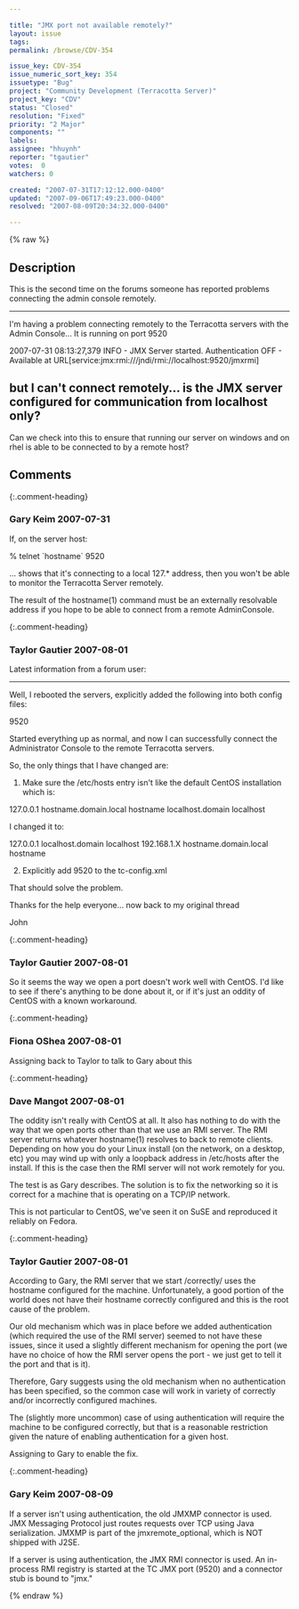 ```yaml
---

title: "JMX port not available remotely?"
layout: issue
tags: 
permalink: /browse/CDV-354

issue_key: CDV-354
issue_numeric_sort_key: 354
issuetype: "Bug"
project: "Community Development (Terracotta Server)"
project_key: "CDV"
status: "Closed"
resolution: "Fixed"
priority: "2 Major"
components: ""
labels: 
assignee: "hhuynh"
reporter: "tgautier"
votes:  0
watchers: 0

created: "2007-07-31T17:12:12.000-0400"
updated: "2007-09-06T17:49:23.000-0400"
resolved: "2007-08-09T20:34:32.000-0400"

---
```




{% raw %}



## Description

<div markdown="1" class="description">

This is the second time on the forums someone has reported problems connecting the admin console remotely.

----------------------------
I'm having a problem connecting remotely to the Terracotta servers with the Admin Console... It is running on port 9520 

2007-07-31 08:13:27,379 INFO - JMX Server started. Authentication OFF - Available at URL[service:jmx:rmi:///jndi/rmi://localhost:9520/jmxrmi] 

but I can't connect remotely... is the JMX server configured for communication from localhost only? 
-----------------------------

Can we check into this to ensure that running our server on windows and on rhel is able to be connected to by a remote host? 


</div>

## Comments


{:.comment-heading}
### **Gary Keim** <span class="date">2007-07-31</span>

<div markdown="1" class="comment">

If, on the server host:

% telnet \`hostname\` 9520

... shows that it's connecting to a local 127.\* address, then you won't be able to monitor the Terracotta Server remotely.

The result of the hostname(1) command must be an externally resolvable address if you hope to be able to connect from a remote AdminConsole.


</div>


{:.comment-heading}
### **Taylor Gautier** <span class="date">2007-08-01</span>

<div markdown="1" class="comment">

Latest information from a forum user:

-------------------
Well, I rebooted the servers, explicitly added the following into both config files: 

<jmx-port>9520</jmx-port> 

Started everything up as normal, and now I can successfully connect the Administrator Console to the remote Terracotta servers. 

So, the only things that I have changed are: 

1) Make sure the /etc/hosts entry isn't like the default CentOS installation which is: 

127.0.0.1 hostname.domain.local hostname localhost.domain localhost 

I changed it to: 

127.0.0.1 localhost.domain localhost 
192.168.1.X hostname.domain.local hostname 

2) Explicitly add <jmx-port>9520</jmx-port> to the tc-config.xml 

That should solve the problem. 

Thanks for the help everyone... now back to my original thread  

John 


</div>


{:.comment-heading}
### **Taylor Gautier** <span class="date">2007-08-01</span>

<div markdown="1" class="comment">

So it seems the way we open a port doesn't work well with CentOS.  I'd like to see if there's anything to be done about it, or if it's just an oddity of CentOS with a known workaround.

</div>


{:.comment-heading}
### **Fiona OShea** <span class="date">2007-08-01</span>

<div markdown="1" class="comment">

Assigning back to Taylor to talk to Gary about this

</div>


{:.comment-heading}
### **Dave Mangot** <span class="date">2007-08-01</span>

<div markdown="1" class="comment">

The oddity isn't really with CentOS at all.  It also has nothing to do with the way that we open ports other than that we use an RMI server.  The RMI server returns whatever hostname(1) resolves to back to remote clients.  Depending on how you do your Linux install (on the  network, on a desktop, etc) you may wind up with only a loopback address in /etc/hosts after the install.  If this is the case then the RMI server will not work remotely for you.  

The test is as Gary describes.  The solution is to fix the networking so it is correct for a machine that is operating on a TCP/IP network.

This is not particular to CentOS, we've seen it on SuSE and reproduced it reliably on Fedora.

</div>


{:.comment-heading}
### **Taylor Gautier** <span class="date">2007-08-01</span>

<div markdown="1" class="comment">

According to Gary, the RMI server that we start /correctly/ uses the hostname configured for the machine.  Unfortunately, a good portion of the world does not have their hostname correctly configured and this is the root cause of the problem.

Our old mechanism which was in place before we added authentication (which required the use of the RMI server) seemed to not have these issues, since it used a slightly different mechanism for opening the port (we have no choice of how the RMI server opens the port - we just get to tell it the port and that is it).

Therefore, Gary suggests using the old mechanism when no authentication has been specified, so the common case will work in variety of correctly and/or incorrectly configured machines.

The (slightly more uncommon) case of using authentication will require the machine to be configured correctly, but that is a reasonable restriction given the nature of enabling authentication for a given host.

Assigning to Gary to enable the fix. 

</div>


{:.comment-heading}
### **Gary Keim** <span class="date">2007-08-09</span>

<div markdown="1" class="comment">

If a server isn't using authentication, the old JMXMP connector is used. JMX Messaging Protocol just routes requests over TCP using Java serialization. JMXMP is part of the jmxremote\_optional, which is NOT shipped with J2SE.

If a server is using authentication, the JMX RMI connector is used. An in-process RMI registry is started at the TC JMX port (9520) and a connector stub is bound to "jmx."


</div>



{% endraw %}
